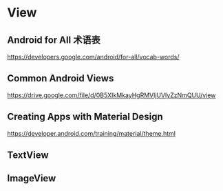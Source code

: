 # View  



## Android for All 术语表  

https://developers.google.com/android/for-all/vocab-words/

## Common Android Views 

https://drive.google.com/file/d/0B5XIkMkayHgRMVljUVIyZzNmQUU/view


## Creating Apps with Material Design

https://developer.android.com/training/material/theme.html







## TextView  


<TextView
    android:layout_width="wrap_content"
    android:layout_height="wrap_content"
    android:padding="8dp"
    android:textSize="24sp"
    android:text="Hello"/>



## ImageView  


<ImageView
    android:layout_width="match_parent"
    android:layout_height="match_parent"
    android:src="@drawable/cake"
    android:scaleType="centerCrop"/>








